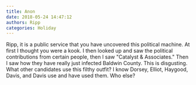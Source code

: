 ```yaml
---
title: Anon
date: 2018-05-24 14:47:12
authors: Ripp
categories: Holiday
---
```


 Ripp, it is a public service that you have uncovered this political machine.  At first I thought you were a kook.  I then looked up and saw the political contributions from certain people, then I saw "Catalyst &amp; Associates."  Then I saw how they have really just infected Baldwin County.  This is  disgusting.  
What other candidates use this filthy outfit?  I know Dorsey, Elliot, Haygood, Davis, and Davis use and have used them.  Who else?